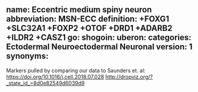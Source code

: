 name: Eccentric medium spiny neuron
abbreviation: MSN-ECC
definition: +FOXG1 +SLC32A1 +FOXP2 +OTOF +DRD1 +ADARB2 +ILDR2 +CASZ1
go:
shogoin: 
uberon: 
categories: Ectodermal Neuroectodermal Neuronal
version: 1
synonyms:
---

Markers pulled by comparing our data to Saunders et. al:
https://doi.org/10.1016/j.cell.2018.07.028
http://dropviz.org/?_state_id_=8d0e82549d6039d9
